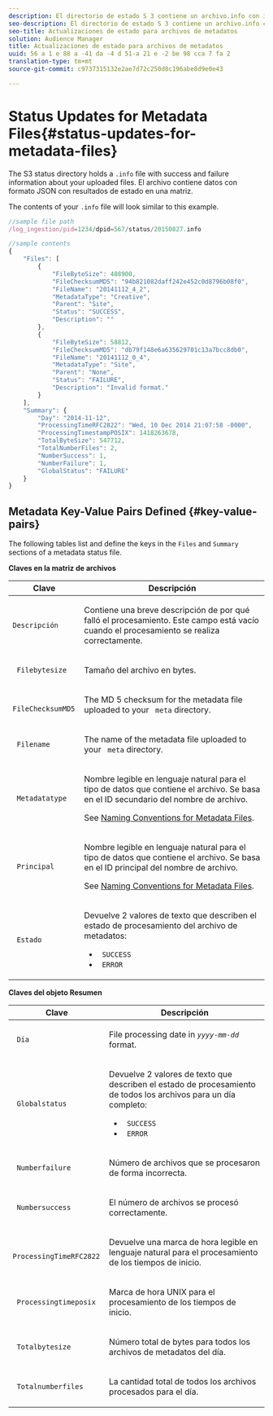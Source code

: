 ```yaml
---
description: El directorio de estado S 3 contiene un archivo.info con información de éxito y errores sobre los archivos cargados. El archivo contiene datos con formato JSON con resultados de estado en una matriz.
seo-description: El directorio de estado S 3 contiene un archivo.info con información de éxito y errores sobre los archivos cargados. El archivo contiene datos con formato JSON con resultados de estado en una matriz.
seo-title: Actualizaciones de estado para archivos de metadatos
solution: Audience Manager
title: Actualizaciones de estado para archivos de metadatos
uuid: 56 a 1 e 88 a -41 da -4 d 51-a 21 e -2 be 98 cca 7 fa 2
translation-type: tm+mt
source-git-commit: c9737315132e2ae7d72c250d8c196abe8d9e0e43

---
```



# Status Updates for Metadata Files{#status-updates-for-metadata-files}

The S3 status directory holds a `.info` file with success and failure information about your uploaded files. El archivo contiene datos con formato JSON con resultados de estado en una matriz.

The contents of your `.info` file will look similar to this example.

```js
//sample file path
/log_ingestion/pid=1234/dpid=567/status/20150827.info

//sample contents
{
    "Files": [
        {
            "FileByteSize": 488900,
            "FileChecksumMD5": "94b821082daff242e452c0d8796b08f0",
            "FileName": "20141112_4_2",
            "MetadataType": "Creative",
            "Parent": "Site",
            "Status": "SUCCESS",
            "Description": ""
        },
        {
            "FileByteSize": 58812,
            "FileChecksumMD5": "db79f148e6a635629701c13a7bcc8db0",
            "FileName": "20141112_0_4",
            "MetadataType": "Site",
            "Parent": "None",
            "Status": "FAILURE",
            "Description": "Invalid format."
        }
    ],
    "Summary": {
        "Day": "2014-11-12",
        "ProcessingTimeRFC2822": "Wed, 10 Dec 2014 21:07:58 -0000",
        "ProcessingTimestampPOSIX": 1418263678,
        "TotalByteSize": 547712,
        "TotalNumberFiles": 2,
        "NumberSuccess": 1,
        "NumberFailure": 1,
        "GlobalStatus": "FAILURE"
    }
}
```

## Metadata Key-Value Pairs Defined {#key-value-pairs}

The following tables list and define the keys in the `Files` and `Summary` sections of a metadata status file.

**Claves en la matriz de archivos**

<table id="table_BF23C032FEFA446282E9364E85BE8C9F"> 
 <thead> 
  <tr> 
   <th colname="col1" class="entry"> Clave </th> 
   <th colname="col2" class="entry"> Descripción </th> 
  </tr> 
 </thead>
 <tbody> 
  <tr> 
   <td colname="col1"> <p> <code>Descripción</code> </p> </td> 
   <td colname="col2"> <p>Contiene una breve descripción de por qué falló el procesamiento. Este campo está vacío cuando el procesamiento se realiza correctamente. </p> </td> 
  </tr> 
  <tr> 
   <td colname="col1"> <p> <code> Filebytesize</code> </p> </td> 
   <td colname="col2"> <p>Tamaño del archivo en bytes. </p> </td> 
  </tr> 
  <tr> 
   <td colname="col1"> <p> <code> FileChecksumMD5</code> </p> </td> 
   <td colname="col2"> <p>The MD 5 checksum for the metadata file uploaded to your <code> meta</code> directory. </p> </td> 
  </tr> 
  <tr> 
   <td colname="col1"> <p> <code> Filename</code> </p> </td> 
   <td colname="col2"> <p>The name of the metadata file uploaded to your <code> meta</code> directory. </p> </td> 
  </tr> 
  <tr> 
   <td colname="col1"> <p> <code> Metadatatype</code> </p> </td> 
   <td colname="col2"> <p>Nombre legible en lenguaje natural para el tipo de datos que contiene el archivo. Se basa en el ID secundario del nombre de archivo. </p> <p>See <a href="../../../reporting/audience-optimization-reports/metadata-files-intro/metadata-file-names.md"> Naming Conventions for Metadata Files</a>. </p> </td> 
  </tr> 
  <tr> 
   <td colname="col1"> <p> <code> Principal</code> </p> </td> 
   <td colname="col2"> <p>Nombre legible en lenguaje natural para el tipo de datos que contiene el archivo. Se basa en el ID principal del nombre de archivo. </p> <p>See <a href="../../../reporting/audience-optimization-reports/metadata-files-intro/metadata-file-names.md"> Naming Conventions for Metadata Files</a>. </p> </td> 
  </tr> 
  <tr> 
   <td colname="col1"> <p> <code> Estado</code> </p> </td> 
   <td colname="col2"> <p>Devuelve 2 valores de texto que describen el estado de procesamiento del archivo de metadatos: </p> 
    <ul id="ul_3814EBB6B42B4EB294B1ABA5782190B6"> 
     <li id="li_92AAECE7E9A44B1193A1D93ABBCE46B0"> <code> SUCCESS</code> </li> 
     <li id="li_3109F4E254374117A89CB989F221CB18"> <code> ERROR</code> </li> 
    </ul> </td> 
  </tr> 
 </tbody> 
</table>

**Claves del objeto Resumen**

<table id="table_C765A0CDBAA14A2FB5E0D38BDD1D292A"> 
 <thead> 
  <tr> 
   <th colname="col1" class="entry"> Clave </th> 
   <th colname="col2" class="entry"> Descripción </th> 
  </tr> 
 </thead>
 <tbody> 
  <tr> 
   <td colname="col1"> <p> <code> Día</code> </p> </td> 
   <td colname="col2"> <p>File processing date in <code><i>yyyy-mm-dd</i></code> format. </p> </td> 
  </tr> 
  <tr> 
   <td colname="col1"> <p> <code> Globalstatus</code> </p> </td> 
   <td colname="col2"> <p>Devuelve 2 valores de texto que describen el estado de procesamiento de todos los archivos para un día completo: </p> 
    <ul id="ul_3FC092CA043A486C9C79FECF71FAF8FB"> 
     <li id="li_754B32D8267D44BBBD6EC354C459C566"> <code> SUCCESS</code> </li> 
     <li id="li_8B64E39C80424AC2B95DF9B53D62864E"> <code> ERROR</code> </li> 
    </ul> </td> 
  </tr> 
  <tr> 
   <td colname="col1"> <p> <code> Numberfailure</code> </p> </td> 
   <td colname="col2"> <p>Número de archivos que se procesaron de forma incorrecta. </p> </td> 
  </tr> 
  <tr> 
   <td colname="col1"> <p> <code> Numbersuccess</code> </p> </td> 
   <td colname="col2"> <p>El número de archivos se procesó correctamente. </p> </td> 
  </tr> 
  <tr> 
   <td colname="col1"> <p> <code> ProcessingTimeRFC2822</code> </p> </td> 
   <td colname="col2"> <p>Devuelve una marca de hora legible en lenguaje natural para el procesamiento de los tiempos de inicio. </p> </td> 
  </tr> 
  <tr> 
   <td colname="col1"> <p> <code> Processingtimeposix</code> </p> </td> 
   <td colname="col2"> <p>Marca de hora UNIX para el procesamiento de los tiempos de inicio. </p> </td> 
  </tr> 
  <tr> 
   <td colname="col1"> <p> <code> Totalbytesize</code> </p> </td> 
   <td colname="col2"> <p>Número total de bytes para todos los archivos de metadatos del día. </p> </td> 
  </tr> 
  <tr> 
   <td colname="col1"> <p> <code> Totalnumberfiles</code> </p> </td> 
   <td colname="col2"> <p>La cantidad total de todos los archivos procesados para el día. </p> </td> 
  </tr> 
 </tbody> 
</table>

